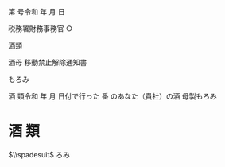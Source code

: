 第 号令和 年 月 日

税務署財務事務官 ○

酒類

酒母 移動禁止解除通知書

もろみ

酒 類令和 年 月 日付で行った 番 のあなた（貴社）の酒 母製もろみ

# 酒 類

$\\spadesuit$ ろみ